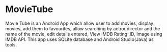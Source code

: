 # MovieTube
Movie Tube is an Android App which allow user to add movies, display movies, add them to favourites, allow searching by actror,director and the name of the movie, edit details entered, View IMDB Rating ,ID, Image using IMDB API. This app uses SQLite database and Android Studio(Java) as tools.
